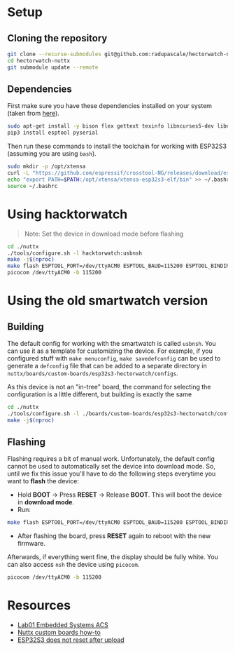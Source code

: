 # Setup

## Cloning the repository

```bash
git clone --recurse-submodules git@github.com:radupascale/hectorwatch-nuttx.git
cd hectorwatch-nuttx
git submodule update --remote
```

## Dependencies
First make sure you have these dependencies installed on your system (taken from [here](https://ocw.cs.pub.ro/courses/si/laboratoare/01)).

```bash
sudo apt-get install -y bison flex gettext texinfo libncurses5-dev libncursesw5-dev gperf automake libtool pkg-config build-essential gperf genromfs libgmp-dev libmpc-dev libmpfr-dev libisl-dev binutils-dev libelf-dev libexpat-dev gcc-multilib g++-multilib picocom u-boot-tools util-linux chrony libusb-dev libusb-1.0.0-dev kconfig-frontends python3-pip
pip3 install esptool pyserial
```

Then run these commands to install the toolchain for working with ESP32S3 (assuming you are using `bash`).

```bash
sudo mkdir -p /opt/xtensa
curl -L "https://github.com/espressif/crosstool-NG/releases/download/esp-12.2.0_20230208/xtensa-esp32s3-elf-12.2.0_20230208-x86_64-linux-gnu.tar.xz" | sudo tar -xJ -C /opt/xtensa
echo "export PATH=$PATH:/opt/xtensa/xtensa-esp32s3-elf/bin" >> ~/.bashrc
source ~/.bashrc
```

# Using hacktorwatch

> Note: Set the device in download mode before flashing

```bash
cd ./nuttx
./tools/configure.sh -l hacktorwatch:usbnsh
make -j$(nproc)
make flash ESPTOOL_PORT=/dev/ttyACM0 ESPTOOL_BAUD=115200 ESPTOOL_BINDIR=../esp32s3-bins
picocom /dev/ttyACM0 -b 115200
```

# Using the old smartwatch version

## Building

The default config for working with the smartwatch is called `usbnsh`. You can use
it as a template for customizing the device. For example, if you configured stuff
with `make menuconfig`, `make savedefconfig` can be used to generate a `defconfig` file
that can be added to a separate directory in `nuttx/boards/custom-boards/esp32s3-hectorwatch/configs`.

As this device is not an "in-tree" board, the command for selecting the configuration is a
little different, but building is exactly the same

```bash
cd ./nuttx
./tools/configure.sh -l ./boards/custom-boards/esp32s3-hectorwatch/configs/usbnsh
make -j$(nproc)
```


## Flashing

Flashing requires a bit of manual work. Unfortunately, the default config cannot be used to
automatically set the device into download mode. So, until we fix this issue you'll have to do
the following steps everytime you want to **flash** the device:
- Hold **BOOT** -> Press **RESET** -> Release **BOOT**. This will boot the device in **download mode**.
- Run:

```bash
make flash ESPTOOL_PORT=/dev/ttyACM0 ESPTOOL_BAUD=115200 ESPTOOL_BINDIR=../esp32s3-bins
```

- After flashing the board, press **RESET** again to reboot with the new firmware.

Afterwards, if everything went fine, the display should be fully white. You can also access `nsh` the device using `picocom`.

```bash
picocom /dev/ttyACM0 -b 115200
```

# Resources
- [Lab01 Embedded Systems ACS](https://ocw.cs.pub.ro/courses/si/laboratoare/01)
- [Nuttx custom boards how-to](https://nuttx.apache.org/docs/latest/guides/customboards.html)
- [ESP32S3 does not reset after upload](https://github.com/espressif/arduino-esp32/issues/6762)
